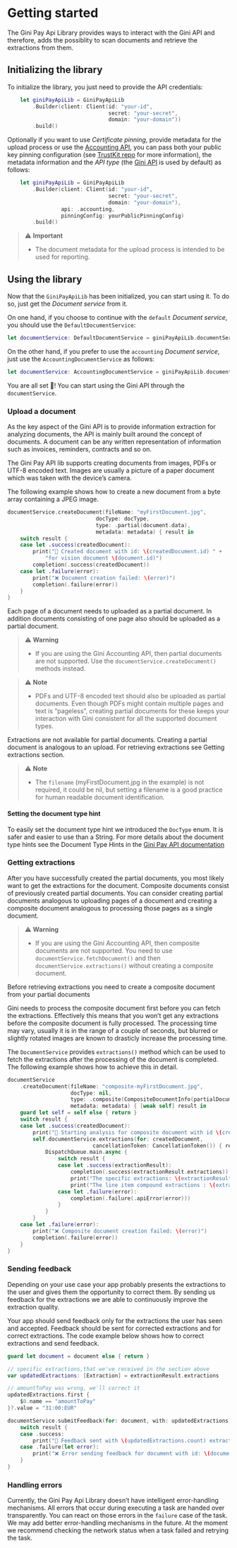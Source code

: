 Getting started
=============================

The Gini Pay Api Library provides ways to interact with the Gini API and therefore, adds the possiblity to scan documents and retrieve the extractions from them.

## Initializing the library

To initialize the library, you just need to provide the API credentials:

```swift
    let giniPayApiLib = GiniPayApiLib
        .Builder(client: Client(id: "your-id",
                                secret: "your-secret",
                                domain: "your-domain"))
        .build()
```

Optionally if you want to use _Certificate pinning_, provide metadata for the upload process or use the [Accounting API](https://accounting-api.gini.net/documentation/), you can pass both your public key pinning configuration (see [TrustKit repo](https://github.com/datatheorem/TrustKit) for more information), the metadata information and the _API type_ (the [Gini API](http://developer.gini.net/gini-api/html/index.html) is used by default) as follows:

```swift
    let giniPayApiLib = GiniPayApiLib
        .Builder(client: Client(id: "your-id",
                                secret: "your-secret",
                                domain: "your-domain"),
                 api: .accounting,
                 pinningConfig: yourPublicPinningConfig)
        .build()
```
> ⚠️  **Important**
> - The document metadata for the upload process is intended to be used for reporting.

## Using the library

Now that the `GiniPayApiLib` has been initialized, you can start using it. To do so, just get the _Document service_ from it. 

On one hand, if you choose to continue with the `default` _Document service_, you should use the `DefaultDocumentService`:

```swift
let documentService: DefaultDocumentService = giniPayApiLib.documentService()
```

On the other hand, if you prefer to use the `accounting` _Document service_, just use the `AccountingDocumentService` as follows:

```swift
let documentService: AccountingDocumentService = giniPayApiLib.documentService()
```

You are all set 🚀! You can start using the Gini API through the `documentService`.

### Upload a document

As the key aspect of the Gini API is to provide information extraction for analyzing documents, the API is mainly built around the concept of documents. A document can be any written representation of information such as invoices, reminders, contracts and so on.

The Gini Pay API lib supports creating documents from images, PDFs or UTF-8 encoded text. Images are usually a picture of a paper document which was taken with the device’s camera.

The following example shows how to create a new document from a byte array containing a JPEG image.
```swift
documentService.createDocument(fileName: "myFirstDocument.jpg",
                            docType: docType,
                            type: .partial(document.data),
                            metadata: metadata) { result in
    switch result {
    case let .success(createdDocument):
        print("📄 Created document with id: \(createdDocument.id) " +
            "for vision document \(document.id)")
        completion(.success(createdDocument))
    case let .failure(error):
        print("❌ Document creation failed: \(error)")
        completion(.failure(error))
    }
}
```

Each page of a document needs to uploaded as a partial document. In addition documents consisting of one page also should be uploaded as a partial document.

> ⚠️  **Warning**
> - If you are using the Gini Accounting API, then partial documents are not supported. Use the `documentService.createDocument()` methods instead.

> ⚠️  **Note**
> - PDFs and UTF-8 encoded text should also be uploaded as partial documents. Even though PDFs might contain multiple pages and text is “pageless”, creating partial documents for these keeps your interaction with Gini consistent for all the supported document types.

Extractions are not available for partial documents. Creating a partial document is analogous to an upload. For retrieving extractions see Getting extractions section.

> ⚠️  **Note**
> - The `filename` (myFirstDocument.jpg in the example) is not required, it could be nil, but setting a filename is a good practice for human readable document identification.

#### Setting the document type hint

To easily set the document type hint we introduced the `DocType` enum. It is safer and easier to use than a String. For more details about the document type hints see the Document Type Hints in the [Gini Pay API documentation](https://pay-api.gini.net/documentation/#document-types)

### Getting extractions

After you have successfully created the partial documents, you most likely want to get the extractions for the document. Composite documents consist of previously created partial documents. You can consider creating partial documents analogous to uploading pages of a document and creating a composite document analogous to processing those pages as a single document.

> ⚠️  **Warning**
> - If you are using the Gini Accounting API, then composite documents are not supported. You need to use `documentService.fetchDocument()` and then `documentService.extractions()` without creating a composite document.

Before retrieving extractions you need to create a composite document from your partial documents

Gini needs to process the composite document first before you can fetch the extractions. Effectively this means that you won’t get any extractions before the composite document is fully processed. The processing time may vary, usually it is in the range of a couple of seconds, but blurred or slightly rotated images are known to drasticly increase the processing time.

The `DocumentService` provides `extractions()` method which can be used to fetch the extractions after the processing of the document is completed. The following example shows how to achieve this in detail.

```swift
documentService
    .createDocument(fileName: "composite-myFirstDocument.jpg",
                    docType: nil,
                    type: .composite(CompositeDocumentInfo(partialDocuments: documents)),
                    metadata: metadata) { [weak self] result in
    guard let self = self else { return }
    switch result {
    case let .success(createdDocument):
        print("🔎 Starting analysis for composite document with id \(createdDocument.id)")
        self.documentService.extractions(for: createdDocument,
                           cancellationToken: CancellationToken()) { result in
            DispatchQueue.main.async {
                switch result {
                case let .success(extractionResult):
                    completion(.success(extractionResult.extractions))
                    print("The specific extractions: \(extractionResult.extractions)")
                    print("The line item compound extractions : \(extractionResult.lineItems)")
                case let .failure(error):
                    completion(.failure(.apiError(error)))
                }
            }
        }
    case let .failure(error):
        print("❌ Composite document creation failed: \(error)")
        completion(.failure(error))
    }
}
```

### Sending feedback

Depending on your use case your app probably presents the extractions to the user and gives them the opportunity to correct them. By sending us feedback for the extractions we are able to continuously improve the extraction quality.

Your app should send feedback only for the extractions the user has seen and accepted. Feedback should be sent for corrected extractions and for correct extractions. The code example below shows how to correct extractions and send feedback.

```swift
guard let document = document else { return }

// specific extractions,that we've received in the section above
var updatedExtractions: [Extraction] = extractionResult.extractions

// amountToPay was wrong, we'll correct it
updatedExtractions.first {
    $0.name == "amountToPay"
}?.value = "31:00:EUR"

documentService.submitFeedback(for: document, with: updatedExtractions) { result in
    switch result {
    case .success:
        print("🚀 Feedback sent with \(updatedExtractions.count) extractions")
    case .failure(let error):
        print("❌ Error sending feedback for document with id: \(document.id) error: \(error)")
    }
}
```

### Handling errors

Currently, the Gini Pay Api Library doesn’t have intelligent error-handling mechanisms. All errors that occur during executing a task are handed over transparently. You can react on those errors in the `failure` case of the task. We may add better error-handling mechanisms in the future. At the moment we recommend checking the network status when a task failed and retrying the task.